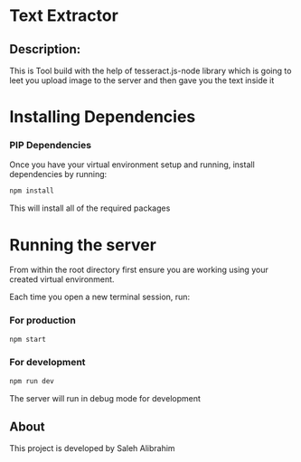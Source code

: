 # Text Extractor


## Description:

This is Tool build with the help of tesseract.js-node library which is going to leet you upload image to the server and then gave you the text inside it   




# Installing Dependencies



### PIP Dependencies

Once you have your virtual environment setup and running, install dependencies by running:

```bash
npm install 
```

This will install all of the required packages



# Running the server

From within the root  directory first ensure you are working using your created virtual environment.

Each time you open a new terminal session, run:


### For production 

```bash
npm start
```

### For development 

```bash
npm run dev
```

The server will run in debug mode for development 


## About
This project is developed by Saleh Alibrahim 
